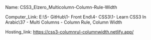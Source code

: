 
Name: CSS3_Elzero_Multicolumn-Column-Rule-Width

Computer_Link: E:\5- GitHub\1- Front End\4- CSS3\1- Learn CSS3 In Arabic\37 - Multi Columns - Column Rule, Column Width

Hosting_link: https://css3-columnrul-columnwidth.netlify.app/

